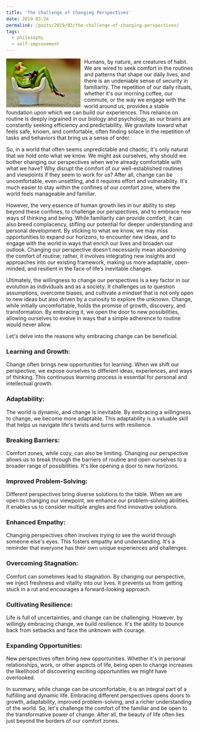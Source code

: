 ```yaml
---
title: 'The Challenge of Changing Perspectives'
date: 2019-03-24
permalink: /posts/2019/03/the-challenge-of-changing-perspectives/
tags:
  - philosophy
  - self-improvement
---
```


<img width="200" alt="frog comfort" src="/images/posts/the-challenge-of-changing-perspectives.jpg" style="float: left; margin-right: 10px;" /> Humans, by nature, are creatures of habit. We are wired to seek comfort in the routines and patterns that shape our daily lives, and there is an undeniable sense of security in familiarity. The repetition of our daily rituals, whether it's our morning coffee, our commute, or the way we engage with the world around us, provides a stable foundation upon which we can build our experiences. This reliance on routine is deeply ingrained in our biology and psychology, as our brains are constantly seeking efficiency and predictability. We gravitate toward what feels safe, known, and comfortable, often finding solace in the repetition of tasks and behaviors that bring us a sense of order.

So, in a world that often seems unpredictable and chaotic, it's only natural that we hold onto what we know. We might ask ourselves, why should we bother changing our perspectives when we’re already comfortable with what we have? Why disrupt the comfort of our well-established routines and viewpoints if they seem to work for us? After all, change can be uncomfortable, even unsettling, and it requires effort and vulnerability. It's much easier to stay within the confines of our comfort zone, where the world feels manageable and familiar.

However, the very essence of human growth lies in our ability to step beyond these confines, to challenge our perspectives, and to embrace new ways of thinking and being. While familiarity can provide comfort, it can also breed complacency, stifling our potential for deeper understanding and personal development. By sticking to what we know, we may miss opportunities to expand our horizons, to encounter new ideas, and to engage with the world in ways that enrich our lives and broaden our outlook. Changing our perspective doesn't necessarily mean abandoning the comfort of routine; rather, it involves integrating new insights and approaches into our existing framework, making us more adaptable, open-minded, and resilient in the face of life’s inevitable changes.

Ultimately, the willingness to change our perspectives is a key factor in our evolution as individuals and as a society. It challenges us to question assumptions, overcome biases, and cultivate a mindset that is not only open to new ideas but also driven by a curiosity to explore the unknown. Change, while initially uncomfortable, holds the promise of growth, discovery, and transformation. By embracing it, we open the door to new possibilities, allowing ourselves to evolve in ways that a simple adherence to routine would never allow.

Let's delve into the reasons why embracing change can be beneficial.

### Learning and Growth:
Change often brings new opportunities for learning. When we shift our perspective, we expose ourselves to different ideas, experiences, and ways of thinking. This continuous learning process is essential for personal and intellectual growth.

### Adaptability:
The world is dynamic, and change is inevitable. By embracing a willingness to change, we become more adaptable. This adaptability is a valuable skill that helps us navigate life's twists and turns with resilience.

### Breaking Barriers:
Comfort zones, while cozy, can also be limiting. Changing our perspective allows us to break through the barriers of routine and open ourselves to a broader range of possibilities. It's like opening a door to new horizons.

### Improved Problem-Solving:
Different perspectives bring diverse solutions to the table. When we are open to changing our viewpoint, we enhance our problem-solving abilities. It enables us to consider multiple angles and find innovative solutions.

### Enhanced Empathy:
Changing perspectives often involves trying to see the world through someone else's eyes. This fosters empathy and understanding. It's a reminder that everyone has their own unique experiences and challenges.

### Overcoming Stagnation:
Comfort can sometimes lead to stagnation. By changing our perspective, we inject freshness and vitality into our lives. It prevents us from getting stuck in a rut and encourages a forward-looking approach.

### Cultivating Resilience:
Life is full of uncertainties, and change can be challenging. However, by willingly embracing change, we build resilience. It's the ability to bounce back from setbacks and face the unknown with courage.

### Expanding Opportunities:
New perspectives often bring new opportunities. Whether it's in personal relationships, work, or other aspects of life, being open to change increases the likelihood of discovering exciting opportunities we might have overlooked.

In summary, while change can be uncomfortable, it is an integral part of a fulfilling and dynamic life. Embracing different perspectives opens doors to growth, adaptability, improved problem-solving, and a richer understanding of the world. So, let's challenge the comfort of the familiar and be open to the transformative power of change. After all, the beauty of life often lies just beyond the borders of our comfort zones.
